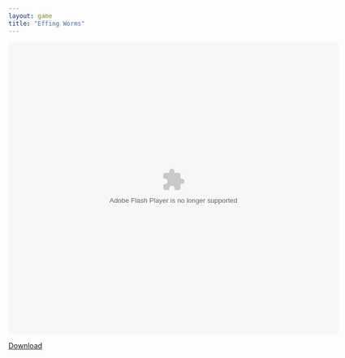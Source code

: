 ```yaml
---
layout: game
title: "Effing Worms"
---
```


<object width="100" height="100">
    <embed src="effing-worms.swf" flashvars="" base="" quality="high" allowscriptaccess="always" allowfullscreen="true" bgcolor="" wmode="window" width="650" height="575" type="application/x-shockwave-flash" pluginspage="http://www.macromedia.com/go/getflashplayer">
</object>

<br>

<a href="effing-worms.swf" download class="btn btn-secondary">Download</a>